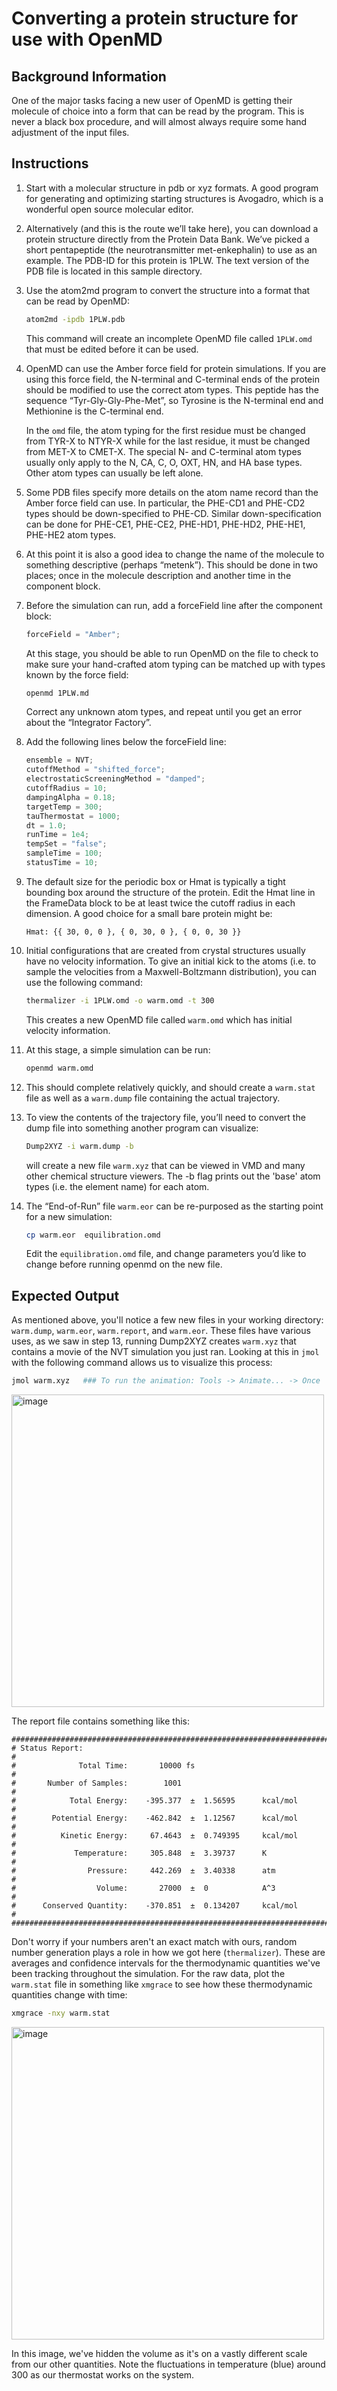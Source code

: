 # Converting a protein structure for use with OpenMD

## Background Information

One of the major tasks facing a new user of OpenMD is getting their molecule of choice into a form that can be read by the program. This is never a black box procedure, and will almost always require some hand adjustment of the input files. 

## Instructions

1. Start with a molecular structure in pdb or xyz formats. A good program for generating and optimizing starting structures is Avogadro, which is a wonderful open source molecular editor.

2. Alternatively (and this is the route we’ll take here), you can download a protein structure directly from the Protein Data Bank. We’ve picked a short pentapeptide (the neurotransmitter met-enkephalin) to use as an example. The PDB-ID for this protein is 1PLW. The text version of the PDB file is located in this sample directory.

3. Use the atom2md program to convert the structure into a format that can be read by OpenMD:
    ```bash
    atom2md -ipdb 1PLW.pdb
    ```
    This command will create an incomplete OpenMD file called `1PLW.omd` that must be edited before it can be used.

4. OpenMD can use the Amber force field for protein simulations. If you are using this force field, the N-terminal and C-terminal ends of the protein should be modified to use the correct atom types. This peptide has the sequence “Tyr-Gly-Gly-Phe-Met”, so Tyrosine is the N-terminal end and Methionine is the C-terminal end.

    In the `omd` file, the atom typing for the first residue must be changed from TYR-X to NTYR-X while for the last residue, it must be changed from MET-X to CMET-X. The special N- and C-terminal atom types usually only apply to the N, CA, C, O, OXT, HN, and HA base types. Other atom types can usually be left alone.

5. Some PDB files specify more details on the atom name record than the Amber force field can use. In particular, the PHE-CD1 and PHE-CD2 types should be down-specified to PHE-CD. Similar down-specification can be done for PHE-CE1, PHE-CE2, PHE-HD1, PHE-HD2, PHE-HE1, PHE-HE2 atom types.

6. At this point it is also a good idea to change the name of the molecule to something descriptive (perhaps “metenk”). This should be done in two places; once in the molecule description and another time in the component block.

7. Before the simulation can run, add a forceField line after the component block:
    ```C++
    forceField = "Amber";
    ```
    At this stage, you should be able to run OpenMD on the file to check to make sure your hand-crafted atom typing can be matched up with types known by the force field:
    ```bash
    openmd 1PLW.md
    ```
    Correct any unknown atom types, and repeat until you get an error about the “Integrator Factory”.

8. Add the following lines below the forceField line:
    ```C++
    ensemble = NVT;
    cutoffMethod = "shifted_force";
    electrostaticScreeningMethod = "damped";
    cutoffRadius = 10;
    dampingAlpha = 0.18;
    targetTemp = 300;
    tauThermostat = 1000;
    dt = 1.0;
    runTime = 1e4;
    tempSet = "false";
    sampleTime = 100;
    statusTime = 10;
    ```

9. The default size for the periodic box or Hmat is typically a tight bounding box around the structure of the protein. Edit the Hmat line in the FrameData block to be at least twice the cutoff radius in each dimension. A good choice for a small bare protein might be:
    ```
    Hmat: {{ 30, 0, 0 }, { 0, 30, 0 }, { 0, 0, 30 }}
    ```

10. Initial configurations that are created from crystal structures usually have no velocity information. To give an initial kick to the atoms (i.e. to sample the velocities from a Maxwell-Boltzmann distribution), you can use the following command:
    ```bash
    thermalizer -i 1PLW.omd -o warm.omd -t 300
    ```
    This creates a new OpenMD file called `warm.omd` which has initial velocity information.

11. At this stage, a simple simulation can be run:
    ```bash
    openmd warm.omd
    ```

12. This should complete relatively quickly, and should create a `warm.stat` file as well as a `warm.dump` file containing the actual trajectory.

13. To view the contents of the trajectory file, you’ll need to convert the dump file into something another program can visualize:
    ```bash
    Dump2XYZ -i warm.dump -b
    ```
    will create a new file `warm.xyz` that can be viewed in VMD and many other chemical structure viewers. The -b flag prints out the 'base' atom types (i.e. the element name) for each atom.

14. The “End-of-Run” file `warm.eor` can be re-purposed as the starting point for a new simulation:
    ```bash
    cp warm.eor  equilibration.omd
    ```
    Edit the `equilibration.omd` file, and change parameters you’d like to change before running openmd on the new file.

## Expected Output

As mentioned above, you'll notice a few new files in your working directory: `warm.dump`, `warm.eor`, `warm.report`, and `warm.eor`. These files have various uses, as we saw in step 13, running Dump2XYZ creates `warm.xyz` that contains a movie of the NVT simulation you just ran. Looking at this in `jmol` with the following command allows us to visualize this process:

```bash
jmol warm.xyz   ### To run the animation: Tools -> Animate... -> Once
```

<img src="../figures/protein.png"  alt="image" width="500" height="auto">

The report file contains something like this:

```
###############################################################################
# Status Report:                                                              #
#              Total Time:       10000 fs                                     #
#       Number of Samples:        1001                                        #
#            Total Energy:    -395.377  ±  1.56595      kcal/mol              #
#        Potential Energy:    -462.842  ±  1.12567      kcal/mol              #
#          Kinetic Energy:     67.4643  ±  0.749395     kcal/mol              #
#             Temperature:     305.848  ±  3.39737      K                     #
#                Pressure:     442.269  ±  3.40338      atm                   #
#                  Volume:       27000  ±  0            A^3                   #
#      Conserved Quantity:    -370.851  ±  0.134207     kcal/mol              #
###############################################################################
```

Don't worry if your numbers aren't an exact match with ours, random number generation plays a role in how we got here (`thermalizer`). These are averages and confidence intervals for the thermodynamic quantities we've been tracking throughout the simulation. For the raw data, plot the `warm.stat` file in something like `xmgrace` to see how these thermodynamic quantities change with time:
```bash
xmgrace -nxy warm.stat
```

<img src="../figures/protein_stats.png"  alt="image" width="500" height="auto">

In this image, we've hidden the volume as it's on a vastly different scale from our other quantities. Note the fluctuations in temperature (blue) around 300 as our thermostat works on the system.
